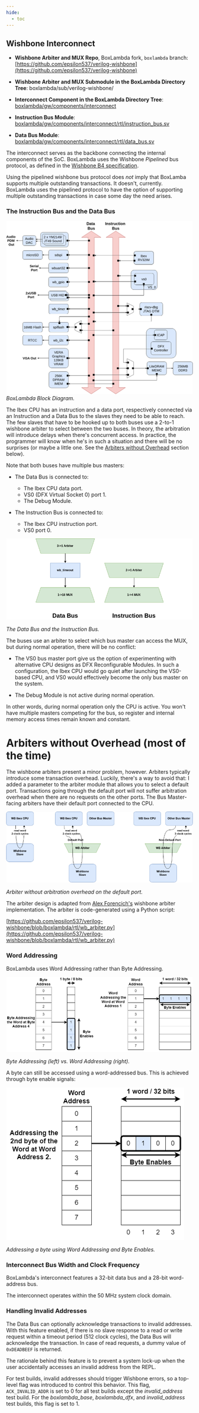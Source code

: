 ```yaml
---
hide:
  - toc
---
```


## Wishbone Interconnect

- **Wishbone Arbiter and MUX Repo**, BoxLambda fork, `boxlambda` branch:
  [https://github.com/epsilon537/verilog-wishbone](https://github.com/epsilon537/verilog-wishbone)

- **Wishbone Arbiter and MUX Submodule in the BoxLambda Directory Tree**:
  boxlambda/sub/verilog-wishbone/

- **Interconnect Component in the BoxLambda Directory Tree**:
  [boxlambda/gw/components/interconnect](https://github.com/epsilon537/boxlambda/tree/master/gw/components/interconnect)

- **Instruction Bus Module**:
  [boxlambda/gw/components/interconnect/rtl/instruction_bus.sv](https://github.com/epsilon537/boxlambda/blob/master/gw/components/interconnect/rtl/instruction_bus.sv)

- **Data Bus Module**:
  [boxlambda/gw/components/interconnect/rtl/data_bus.sv](https://github.com/epsilon537/boxlambda/blob/master/gw/components/interconnect/rtl/data_bus.sv)

The interconnect serves as the backbone connecting the internal components of the SoC. BoxLambda uses the Wishbone *Pipelined* bus protocol, as defined in the [Wishbone B4 specification](https://github.com/fossi-foundation/wishbone/blob/master/documents/spec/wbspec_b4.pdf).

Using the pipelined wishbone bus protocol does *not* imply that BoxLamba supports multiple outstanding transactions. It doesn't, currently. BoxLambda uses the pipelined protocol to have the option of supporting multiple outstanding transactions in case some day the need arises.

### The Instruction Bus and the Data Bus

![BoxLambda Block Diagram](assets/Arch_Diagram_dual_bus_DFX.png)
*BoxLambda Block Diagram.*

The Ibex CPU has an instruction and a data port, respectively connected via an Instruction and a Data Bus to the slaves they need to be able to reach. The few slaves that have to be hooked up to both buses use a 2-to-1 wishbone arbiter to select between the two buses. In theory, the arbitration will introduce delays when there's concurrent access. In practice, the programmer will know when he's in such a situation and there will be no surprises (or maybe a little one. See the [Arbiters without Overhead](#arbiters-without-overhead-most-of-the-time) section below).

Note that both buses have multiple bus masters:

- The Data Bus is connected to: 
    - The Ibex CPU data port.
    - VS0 (DFX Virtual Socket 0) port 1.
    - The Debug Module.

- The Instruction Bus is connected to: 
    - The Ibex CPU instruction port.
    - VS0 port 0.

[![The Data Bus and the Instruction Bus.](assets/data_bus_and_instruction_bus.png)](assets/data_bus_and_instruction_bus.png)

*The Data Bus and the Instruction Bus.*

The buses use an arbiter to select which bus master can access the MUX, but during normal operation, there will be no conflict:

- The VS0 bus master port give us the option of experimenting with alternative CPU designs as DFX Reconfigurable Modules. In such a configuration, the Ibex CPU would go quiet after launching the VS0-based CPU, and VS0 would effectively become the only bus master on the system.

- The Debug Module is not active during normal operation.

In other words, during normal operation only the CPU is active. You won't have multiple masters competing for the bus, so register and internal memory access times remain known and constant.

Arbiters without Overhead (most of the time)
============================================
The wishbone arbiters present a minor problem, however. Arbiters typically introduce some transaction overhead. Luckily, there's a way to avoid that: I added a parameter to the arbiter module that allows you to select a default port. Transactions going through the default port will not suffer arbitration overhead when there are no requests on the other ports. The Bus Master-facing arbiters have their default port connected to the CPU.

[![Arbiter without arbitration overhead on the default port.](assets/arbiter_wo_overhead.png)](assets/arbiter_wo_overhead.png)

*Arbiter without arbitration overhead on the default port.*

The arbiter design is adapted from [Alex Forencich's](https://github.com/alexforencich) wishbone arbiter implementation. The arbiter is code-generated using a Python script:

[https://github.com/epsilon537/verilog-wishbone/blob/boxlambda/rtl/wb_arbiter.py](https://github.com/epsilon537/verilog-wishbone/blob/boxlambda/rtl/wb_arbiter.py)

### Word Addressing

BoxLambda uses Word Addressing rather than Byte Addressing.

![Byte vs. Word Addressing.](assets/byte_vs_word_addressing.png)

*Byte Addressing (left) vs. Word Addressing (right).*

A byte can still be accessed using a word-addressed bus. This is achieved through byte enable signals:

![Word Addressing a byte with byte enables.](assets/addressing_a_byte_w_byte_enables.png)

*Addressing a byte using Word Addressing and Byte Enables.*

### Interconnect Bus Width and Clock Frequency

BoxLambda's interconnect features a 32-bit data bus and a 28-bit word-address bus.

The interconnect operates within the 50 MHz system clock domain.

### Handling Invalid Addresses

The Data Bus can optionally acknowledge transactions to invalid addresses. With this feature enabled, if there is no slave response to a read or write request within a timeout period (512 clock cycles), the Data Bus will acknowledge the transaction. In case of read requests, a dummy value of `0xDEADBEEF` is returned.

The rationale behind this feature is to prevent a system lock-up when the user accidentally accesses an invalid address from the REPL.

For test builds, invalid addresses should trigger Wishbone errors, so a top-level flag was introduced to control this behavior. This flag, `ACK_INVALID_ADDR` is set to 0 for all test builds except the *invalid_address* test build. For the *boxlambda_base*, *boxlambda_dfx*, and *invalid_address* test builds, this flag is set to 1.

